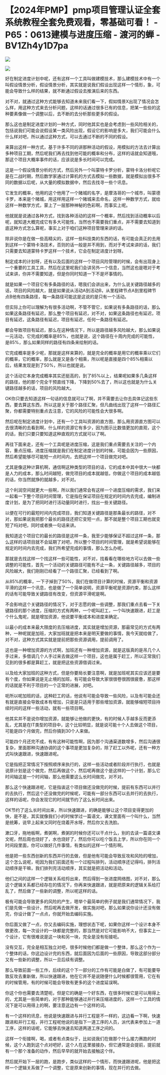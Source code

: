 # 【2024年PMP】pmp项目管理认证全套系统教程全套免费观看，零基础可看！ - P65：0613建模与进度压缩 - 渡河的蝉 - BV1Zh4y1D7pa

![](img/9cb8e228f0ecdbc902603bc18dcd6783_0.png)

![](img/9cb8e228f0ecdbc902603bc18dcd6783_1.png)

好在制定进度计划中呢，还有这样一个工具叫做建模技术，那么建模技术中有一个叫假设情景分析，假设情景分析，其实就是说我们假设出现这样一个情形，象，可能会导致什么样的结果，就不断通过假设去推演后来的东西。

对不对，就通过这种方式能够去知道未来我们看一下，假如情景X出现了情况会怎么样，用这种方式来去分析问题，这样的话通过很多已有的信息，把某一些些的这种要素像做一个调整以后，去不断的去分析那些更多的假设。

那么这也是制定进度计划的一种方式，同时他其实也是会考虑到一些风险相关的，包括说我们可能会说假设某一类风险出现，假设它的影响是多大，我们可能会什么什么样对吧，所以通过这种方式，可以去通过不断的不同的假设。

来算出这样一种方式，基于许多不同的讲那种活动的假设，用模拟的方法去计算出多种项目工期，然后呢我们再去找到他可能的概率和分布，这样的话就会知道哦，那这个项目大概率事件的话，应该说是多长时间可以完成。

这是一个假设情景分析的方式，然后另外一个叫蒙特卡罗分析，蒙特卡洛分析呢它是在二战时期，然后数学家通过计算机的方式去模拟一些数据，就是模拟出很多不同的数据以后呢，从大量的模拟数据中，然后去找寻一些个讯息。

它发生的概率，他用的这个他用了一个赌城的名字，是摩洛哥的一个城市，叫蒙德卡罗，本来是个赌城，用这样用这样一个赌城来去命名，这样一种数学方式，就给这样一种数学方式，蒙上了一层那种神秘的色彩啊，而事实上呢。

他就就是说通过各种方式，找到各种活动的这样一个概率，然后找到活动概率以后呢，就知道大概完成它有多大可能性，当然也不需要我们重点，并不需要去知道到底这种方式怎么算呢，事实上对于咱们这种项目管理来讲的话。

除非说你是在做一些高精尖的，这样一些科技类的东西的话，有可能会真正的去用到这样一个蒙特卡洛技术，否则的话一般是并不用到，而对于考试来讲的话，我们只需要去知道蒙特卡罗这样一个技术，它会在制定进度计划呀。

制定成本的计划呀，还有以及后面的这样一个项目风险管理的时候，会有出现身上一个重要的工具工具，然后在这里呢我们会讲另外一个信息，当然这也是嗯对于考试来讲，你并不需要知道，但是你同时知道一下不是坏事情的。

就是如果一个项目它有多条路径的话，嗯我们会讲出来，为什么说关键路径越多的话，项目的风险越大，就是如果说从活动A到活动B，从里程碑节点A到里程碑节点B他有四条路径，每一条路径可能这是这说的是只有一个活动。

但实际上你可以理解为有很多活动啊，不管不管它，如果说有多条路径的话，那么如果这条路径有延迟，那么整个项目有延迟，对不对，如果这条路径也有延迟，项目有延迟，这条路径有延迟，项目有延迟，任何一条路径有延迟。

都会导致项目有延迟，那么在这种情况下，所以是路径越多风险越大，那么如果说一元活动，它完成的概率是85%，也就是说，这个路径在十周内完成的可能性，是85%，那么如果同样的路径有四条来绘制的话。

它完成概率是多少呢，那就是这样来算的，就是完全的概率是用它的概率乘以它们的概率，它的概率，那么就是又是各个相乘，所以呢是直接是四个85%相乘以后，结果发现是到了50%，所以也就是说。

这个活动它本身完成概率其实还挺高的，到了85%以上，结果呢如果多几条这样的路径，他的那个完全干预直线下降，下降到50%去了，所以这也就是为什么关键路径越多的话，项目的风险越大。

OK你只要去知道这样一句话的信息就可以了啊，并不需要去让你去具体记这些东西，要去算这东西，所以这是关于那个路径汇聚，但凡曲线出现了这样一个路径汇聚，你都需要特别重点去注意，它的风险的可能性会大很多啊。

然后呢在制定进度计划中，还有一个工具叫资源的直方图，那么用资源直方图可以去很清晰的去看到啊，什么样的资源它有多少，因为图示比数值更加的直观，这个的话，我们只要只要知道这种直观的方式就可以了啊。

再往下面来走，还有一个工具呢是进度压缩，这是我们重点需要去关注的一个内容，重点压缩，进度压缩就是我们在制定进度计划的时候，可能会因为一些原因，然后希望能够尽可能短一点时间内，去把这样一个项目做完对吧。

尤其是像这种计算机啊，通信啊这种类型的项目的话，它的成本中其中很大一块都是人力的成本，那么时间越短，做完项目的成本就越低，你做这个项目的成本越低的话，你当然就挣的就越多，对不对。

这个利润空间就更大一些啊，所以我们通常会有这样一个进度压缩的需求，我们来一起看一下整个项目时间管理，它是指在保证项目在规定的时间内去完成，编制进度计划，是为了把同时进行活动量同时进行，找出一些关键路径。

以便在可行的最短时间内完成项目，我们知道关键路径是那条最长的路径，对不对，那如果说我把那个最长的路径还把它变短一点，那不就是整个项目工期也就变短了吗对吧，同时或者换一句话来讲。

我知道这个项目它的最长的路径是这样一条，我至少能够保证不超过这样一条，那么这样的话项目就不会延期了对吧，所以整个项目的时间管理，就是希望说能够在规定的时间内去完成，我们所希望完成的事情，那么怎么办呢。

那就是去找这样一个找这样一些可能性，对不对，找看看在哪些地方可以去做一些调整的可能性，首先一个活动的关键路径可能有不止一条，关键路径越多，项目的风险越大，我们刚刚已经看了一个路径汇聚，已经看到了啊。

从85%的概率，一下子掉到了50%，我们在做项目计算的时候，资源平衡和资源平滑的这样一个讯息，也是做了一个简单说明，资源平衡呢是资源约束，那么这样的话有可能导致关键路径有改变，但资源平滑呢是啊。

不会影响这个关键路径的情况下，对于志愿的做一些调整，那我们重点去看一下关键路径的那个进度，压缩的方式有两种，一个呢叫赶工，一个叫快速跟进，赶工是个什么鬼呢，就是增加资源，他说要平衡成本和进度来确定。

以最小的成本来最大限度的去压缩进度，其实就是增加资源，那最常见的方式有两种，一种呢就是加班，大家加班就是把本来是明天要做的事情，我今天就给做了，对不对，这种方式其实就是提前把那些资源调用，提前调用了。

这也是一种增加资源的方式啊，加班还有一种增加资源，就是这版真的是吊几个人手过来，多借调几个人手过来去做这样一个项目，这也是属于赶工，所以正常我们见到的很多都是算赶工，就是把这些资源借调过来。

以及给大家加班的这种方式，但是你要局长要注意啊，就是加班呢其实应该还是要有个度，你如果说是无止境的加班，有可能会导致大家很很卷很困很疲惫，那这样的话就是不利于项目的一个正常的进展，对吧。

呃所以呢加班的话，这种赶工的话，他说有可能会导致一些风险，以及有可能会还有就是直接会导致成本有增加，只是是只适用于那些增加资源，就能够缩短项目持续时间的这样一些活动，就有一些项目啊。

他其实并不是说你增加资源，就能够让他做的更快，有的时候人手越多反而更添乱，尤其是在IT类型的项目中，这个比较明显，就是说可能十个人去做这个项目，可能是四个月做完，然后你搞到30个人来做。

可能四个月还完不成，有有这种可能性啊，因为那个沟通渠道数增多，然后沟通很复杂，里面那种沟通协调的这个事项是更加复杂的，除了赶工以外呢，还有一种方式叫快速跟进，快速跟进呢。

它是指把正常情况下按照顺序来执行的，这样一些活动或者阶段并行执行，也就是说原计划是这个做完，然后再做这个，然后呢再做这个是这样的一个计划，那么它时间轴这是一个时间轴，那么他需要这么长时间做完，对不对。

那么这个快速跟进呢，它是指诶这个项目做还没做完的时候，提前有东西可以并行的去执行，然后这个还没做完的时候呢，可能有一部分东西可以去并行的去执行，这样的话呢，你会发现它的时间就节约了这么长时间出来。

OK节约了这么长时间出来，所以快速跟进，的确是能够让这个项目变得更加的快，是不是，其实就像我们小的时候学过一篇语文，课文里面有一个叫什么，当然是统筹，说早上起来又同时在烧着开水呀，然后你又去洗脸。

漱口牙，拖地板啊，煮粥啊，煮粥的时候你还可以干点什么，别的去读一篇语文课文呢，然后周也烧好了，水也烧好了，然后你可以吃个饭去上学，所以你在同一个时间段里面，你可以做好几件事情，有类似的这样一个情形啊。

他是把一些东西创新的东西并行的去做，但是他有可能会导致反攻和风险的增加，这个怎么说呢，呃因为我们前面还有一个过程叫排列，活动顺序还记得吗，排列活动顺序是干嘛，我们排列完活动顺序，其实就是把活动和活动。

他们之间的这样一个逻辑关系给捋出来，然后得到一张进度网络图，对不对，那么这个逻辑关系都已经存在的情况下，你再来快速跟进，就是把原来的逻辑关系给打乱了，然后做了一些新的调整，所以呢这样的话。

极有可能会导致更多的风险的产生，嗯举个最简单的例子就是我们通常情况下，我们是先做一些设计，然后呢再去做开发，做实施对吧，那么如果说你设计还没有做完，你设计做了一点点，你就开始去编码实施。

你后面又做了一点，你又去编码实施，理想状态下呢，如果你这样一个设计本身不做更改，每一次设计的一块都是完整的，那当然是对它可能影响不大，但事实上一个设计，它有很难说是这一块和另一块，完全是没有衔接呃。

没有交互，完全是相互独立对吧，很多时候他们都是做一个整体，那么这个作为一个整体的话，你这边设计完的东西，就后面因为后面的一些原因，导致这部分部分又有一些新的调整，所以一旦后续有调整。

那么导致前面一些工作，后续的这个下一部分的工作有可能是白做了，有可能要导致反攻去重新做，所以快速跟进，他在它并不是说随便什么时候都很管用，它在有的时候管用，有的时候可能会导致有更多的这个进度延误啊。

你这个你也需要去清楚呃，但是它的确是一个好东西，在很多时候它是可以用得上的，尤其是一些简单的，对于那种能够通过并行来压缩进度的，这样一个工具的情况下是可以用得上的啊，要注意这边有一个这样的词。

有一个这样的讯息，他说是快速跟进与并行工程是不一样的，这边看一下啊，快速跟进和并行工程，并行工程呢他说的是指下一道工序的人员，派代表来参加上一道工序，这样的话呢，它能够去快速去知道两道工序之间的。

这样一个衔接啊，喝，或者有点类似于，比如说我们在做那个什么接力赛跑的时候，这个人跑到这个点对吧好，这个人在这里接接办，但它通常是会提前，提前就有一个那个准备的动作，然后早早的就开始去接触这个伴。

然后就开始下一层的跑，是跑步，类似这样的一个情形，而快速跟进呢，他是把这样一个逻辑关系做了一个调整，它是原来创新的事情，现在并行的去做。

